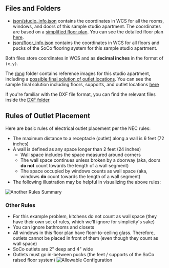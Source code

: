 
## Files and Folders

* [json/studio_info.json](https://github.com/SocialConstruct/outlets/blob/master/json/studio_info.json) contains the coordinates in WCS for all the rooms, windows, and doors of this sample studio apartment. The coordinates are based on a [simplified floor plan](https://github.com/SocialConstruct/outlets/blob/master/png/studio_simple.png?raw=true). You can see the detailed floor plan [here](https://github.com/SocialConstruct/outlets/blob/master/png/studio_detailed.png?raw=true).
* [json/floor_info.json](https://github.com/SocialConstruct/outlets/blob/master/json/floor_info.json) contains the coordinates in WCS for all floors and pucks of the SoCo flooring system for this sample studio apartment.

Both files store coordinates in WCS and as **decimal inches** in the format of `(x,y)`.

The [/png](https://github.com/SocialConstruct/outlets/tree/master/png) folder contains reference images for this studio apartment, including a [possible final solution of outlet locations](https://github.com/SocialConstruct/outlets/blob/master/png/studio_with_outlets.png?raw=true). You can see the sample final solution including floors, supports, and outlet locations [here](https://github.com/SocialConstruct/outlets/blob/master/png/studio_final.png?raw=true)

If you're familiar with the DXF file format, you can find the relevant files inside the [DXF folder](https://github.com/SocialConstruct/outlets/tree/master/dxf)

## Rules of Outlet Placement
Here are basic rules of electrical outlet placement per the NEC rules:
* The maximum distance to a receptacle (outlet) along a wall is 6 feet (72 inches)
* A wall is defined as any space longer than 2 feet (24 inches)
    * Wall space includes the space measured around corners
    * The wall space continues unless broken by a doorway (aka, doors **do not** count towards the length of a wall segment)
    * The space occupied by windows counts as wall space (aka, windows **do** count towards the length of a wall segment)
* The following illustration may be helpful in visualizing the above rules:

![Another Rules Summary](https://www.naffainc.com/x/CB2/Elect/EImages/outletsneeded.gif)

### Other Rules
* For this example problem, kitchens do not count as wall space (they have their own set of rules, which we'll ignore for simplicity's sake)
* You can ignore bathrooms and closets
* All windows in this floor plan have floor-to-ceiling glass. Therefore, outlets cannot be placed in front of them (even though they count as wall space)
* SoCo outlets are 2" deep and 4" wide
* Outlets must go in-between pucks (the feet / supports of the SoCo raised floor system)
![Allowable Configuration](https://raw.githubusercontent.com/SocialConstruct/outlets/master/png/allowable_configuration.png)


